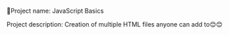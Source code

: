 🚀Project name: JavaScript Basics

Project description: Creation of multiple HTML files anyone can add to😊😊